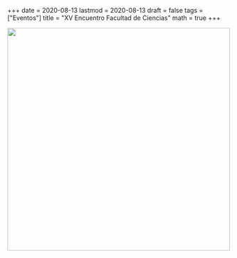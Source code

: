 +++
date      = 2020-08-13
lastmod   = 2020-08-13
draft     = false
tags      = ["Eventos"]
title     = "XV Encuentro Facultad de Ciencias"
math      = true
+++

<img src="https://matematicas.netlify.com/img/EncuentroFacultad2020.jpg"  width="500"/>
